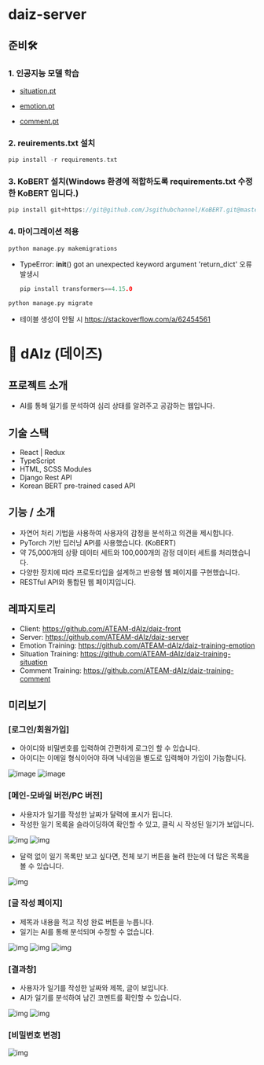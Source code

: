 # daiz-server

## 준비🛠
### 1. 인공지능 모델 학습
- [situation.pt](https://github.com/ATEAM-dAIz/daiz-training-situation)

- [emotion.pt](https://github.com/ATEAM-dAIz/daiz-training-emotion)

- [comment.pt](https://github.com/ATEAM-dAIz/daiz-training-comment)

### 2. reuirements.txt 설치
``` C
pip install -r requirements.txt
```
### 3. KoBERT 설치(Windows 환경에 적합하도록 requirements.txt 수정한 KoBERT 입니다.)
``` C
pip install git+https://git@github.com/Jsgithubchannel/KoBERT.git@master
```
### 4. 마이그레이션 적용 
``` C
python manage.py makemigrations
```
- TypeError: __init__() got an unexpected keyword argument 'return_dict' 오류 발생시
  ``` C
  pip install transformers==4.15.0
  ```
``` C
python manage.py migrate
```
- 테이블 생성이 안될 시 https://stackoverflow.com/a/62454561

# 📝 dAIz (데이즈)

## 프로젝트 소개
- AI를 통해 일기를 분석하여 심리 상태를 알려주고 공감하는 웹입니다.

## 기술 스택
- React | Redux
- TypeScript
- HTML, SCSS Modules
- Django Rest API
- Korean BERT pre-trained cased API


##  기능 / 소개
- 자연어 처리 기법을 사용하여 사용자의 감정을 분석하고 의견을 제시합니다.
- PyTorch 기반 딥러닝 API를 사용했습니다. (KoBERT)
- 약 75,000개의 상황 데이터 세트와 100,000개의 감정 데이터 세트를 처리했습니다.
- 다양한 장치에 따라 프로토타입을 설계하고 반응형 웹 페이지를 구현했습니다.
- RESTful API와 통합된 웹 페이지입니다.


## 레파지토리
- Client: https://github.com/ATEAM-dAIz/daiz-front
- Server: https://github.com/ATEAM-dAIz/daiz-server
- Emotion Training: https://github.com/ATEAM-dAIz/daiz-training-emotion
- Situation Training: https://github.com/ATEAM-dAIz/daiz-training-situation
- Comment Training: https://github.com/ATEAM-dAIz/daiz-training-comment


## 미리보기
### [로그인/회원가입]
- 아이디와 비밀번호를 입력하여 간편하게 로그인 할 수 있습니다.
- 아이디는 이메일 형식이어야 하며 닉네임을 별도로 입력해야 가입이 가능합니다.

![image](https://user-images.githubusercontent.com/66022264/164190399-53db124e-f0cd-4d33-b6e4-04a31c89c888.png)
![image](https://user-images.githubusercontent.com/66022264/164190458-947a3d0c-40cd-4176-a695-9c86ce53eb47.png)

### [메인-모바일 버전/PC 버전]
- 사용자가 일기를 작성한 날짜가 달력에 표시가 됩니다.
- 작성한 일기 목록을 슬라이딩하여 확인할 수 있고, 클릭 시 작성된 일기가 보입니다.

![img](https://user-images.githubusercontent.com/66022264/164190943-406e6de2-6a2d-48b6-8aae-65fd0b3364c3.png)
![img](https://user-images.githubusercontent.com/66022264/164190955-57fdab8f-a1c7-493d-9e51-09e6f90786f3.png)

- 달력 없이 일기 목록만 보고 싶다면, 전체 보기 버튼을 눌려 한눈에 더 많은 목록을 볼 수 있습니다.

![img](https://user-images.githubusercontent.com/66022264/164191387-02d9971c-9292-4524-8661-b545d840950b.png)


### [글 작성 페이지]
- 제목과 내용을 적고 작성 완료 버튼을 누릅니다.
- 일기는 AI를 통해 분석되며 수정할 수 없습니다.

![img](https://user-images.githubusercontent.com/66022264/164193996-7f7a5c81-6b77-4351-9f9e-3ee01021a197.png)
![img](https://user-images.githubusercontent.com/66022264/164194002-0495caf0-37e0-4b4a-82cc-014b76fa4952.png)
![img](https://user-images.githubusercontent.com/66022264/164194006-02975cbe-0652-42f3-9185-2f8b702f3616.png)

### [결과창]
- 사용자가 일기를 작성한 날짜와 제목, 글이 보입니다.
- AI가 일기를 분석하여 남긴 코멘트를 확인할 수 있습니다.

![img](https://user-images.githubusercontent.com/66022264/164247276-5486c0f7-67c6-4615-b687-2c7e175964ad.png)
![img](https://user-images.githubusercontent.com/66022264/164247258-e5de5594-c3fb-41d9-9ec0-257944920881.png)


### [비밀번호 변경]
![img](https://user-images.githubusercontent.com/66022264/164247749-343d21ab-81b6-4271-8bff-e200aa9b5fec.png)
